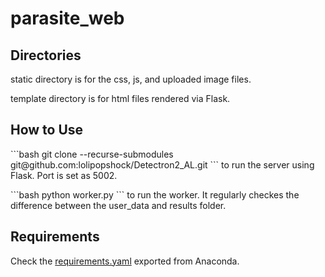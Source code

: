 # parasite_web

<h2>Directories</h2>

<p>static directory is for the css, js, and uploaded image files.</p>
<p>template directory is for html files rendered via Flask.</p>


<h2>How to Use</h2>

<p>    ```bash
    git clone --recurse-submodules git@github.com:lolipopshock/Detectron2_AL.git
    ```
  to run the server using Flask. Port is set as 5002.</p>

<p>```bash
  python worker.py
  ``` 
  to run the worker. It regularly checkes the difference between the user_data and results folder.</p>

<h2>Requirements</h2>

Check the [requirements.yaml](requirements.yaml) exported from Anaconda.
